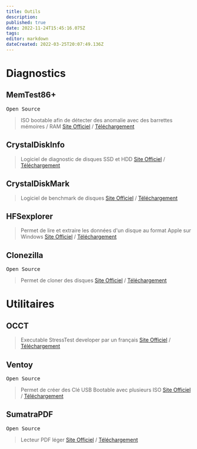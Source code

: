 ```yaml
---
title: Outils
description: 
published: true
date: 2022-11-24T15:45:16.075Z
tags: 
editor: markdown
dateCreated: 2022-03-25T20:07:49.136Z
---
```


# Diagnostics
## MemTest86+
<kbd>Open Source</kbd>
> ISO bootable afin de détecter des anomalie avec des barrettes mémoires / RAM
[Site Officiel](https://www.memtest.org) / [Téléchargement](https://www.memtest.org/#downiso)

## CrystalDiskInfo
> Logiciel de diagnostic de disques SSD et HDD
[Site Officiel](https://crystalmark.info) / [Téléchargement](https://crystalmark.info/en/download/)

## CrystalDiskMark
> Logiciel de benchmark de disques
[Site Officiel](https://crystalmark.info) / [Téléchargement](https://crystalmark.info/en/download/)

## HFSexplorer

> Permet de lire et extraire les données d'un disque au format Apple sur Windows
[Site Officiel](https://catacombae.org/hfsexplorer/) / [Téléchargement](https://catacombae.org/hfsexplorer/)

## Clonezilla
<kbd>Open Source</kbd>
> Permet de cloner des disques
[Site Officiel](https://clonezilla.org) / [Téléchargement](https://clonezilla.org/downloads/download.php?branch=stable)

# Utilitaires
## OCCT
> Executable StressTest developer par un français
[Site Officiel](https://www.ocbase.com) / [Téléchargement](https://www.ocbase.com/download)

## Ventoy
<kbd>Open Source</kbd>

> Permet de créer des Clé USB Bootable avec plusieurs ISO
[Site Officiel](https://ventoy.net/en/) / [Téléchargement](https://ventoy.net/en/download.html)


## SumatraPDF
<kbd>Open Source</kbd>

> Lecteur PDF léger
[Site Officiel](https://www.sumatrapdfreader.org/free-pdf-reader) / [Téléchargement](https://www.sumatrapdfreader.org/download-free-pdf-viewer)

